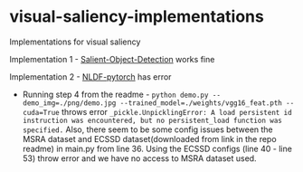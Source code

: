 # visual-saliency-implementations

Implementations for visual saliency

Implementation 1 - [Salient-Object-Detection](https://github.com/Joker316701882/Salient-Object-Detection) works fine

Implementation 2 - [NLDF-pytorch](https://github.com/AceCoooool/NLDF-pytorch) has error
- Running step 4 from the readme - `python demo.py --demo_img=./png/demo.jpg --trained_model=./weights/vgg16_feat.pth --cuda=True` throws error ```_pickle.UnpicklingError: A load persistent id instruction was encountered, but no persistent_load function was specified.```
Also, there seem to be some config issues between the MSRA dataset and ECSSD dataset(downloaded from link in the repo readme) in main.py from line 36. Using the ECSSD configs (line 40 - line 53) throw error and we have no access to MSRA dataset used.

